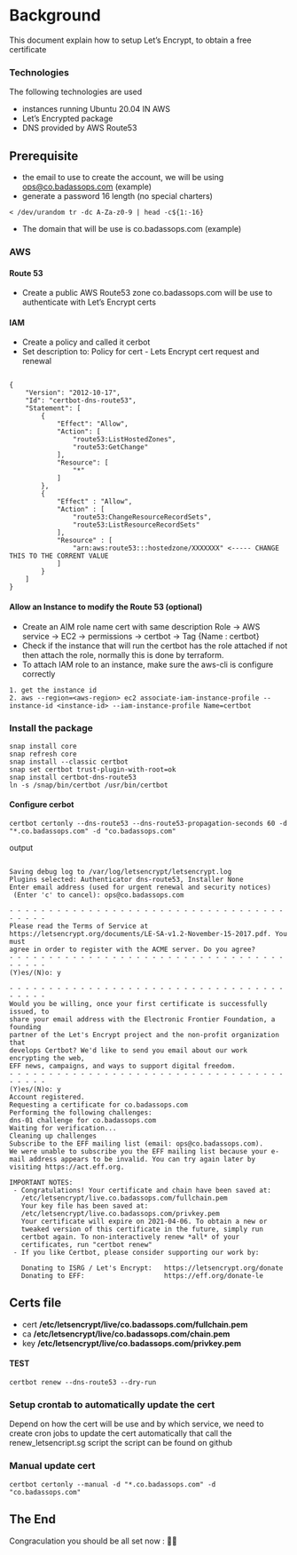 # Background
This document explain how to setup Let’s Encrypt, to obtain a free certificate

### Technologies
The following technologies are used

- instances running Ubuntu 20.04 IN AWS
- Let’s Encrypted package
- DNS provided by AWS Route53

## Prerequisite
- the email to use to create the account, we will be using ops@co.badassops.com (example)
- generate a password 16 length (no special charters) 
```
< /dev/urandom tr -dc A-Za-z0-9 | head -c${1:-16}
```
- The domain that will be use is co.badassops.com (example)

### AWS

#### Route 53

- Create a public AWS Route53 zone co.badassops.com 
  will be use to authenticate with Let’s Encrypt certs


#### IAM

- Create a policy and called it cerbot 
- Set description to: Policy for cert - Lets Encrypt cert request and renewal
```

{
    "Version": "2012-10-17",
    "Id": "certbot-dns-route53",
    "Statement": [
        {
            "Effect": "Allow",
            "Action": [
                "route53:ListHostedZones",
                "route53:GetChange"
            ],
            "Resource": [
                "*"
            ]
        },
        {
            "Effect" : "Allow",
            "Action" : [
                "route53:ChangeResourceRecordSets",
                "route53:ListResourceRecordSets"
            ],
            "Resource" : [
                "arn:aws:route53:::hostedzone/XXXXXXX" <----- CHANGE THIS TO THE CORRENT VALUE
            ]
        }
    ]
}
```

#### Allow an Instance to modify the Route 53 (optional)
- Create an AIM role name cert with same description
	Role -> AWS service -> EC2 -> permissions -> certbot -> Tag {Name : certbot}
- Check if the instance that will run the certbot has the role attached
    if not then attach the role, normally this is done by terraform. 
- To attach IAM role to an instance, make sure the aws-cli is configure correctly
```
1. get the instance id
2. aws --region=<aws-region> ec2 associate-iam-instance-profile --instance-id <instance-id> --iam-instance-profile Name=certbot
```

### Install the package
```
snap install core
snap refresh core
snap install --classic certbot
snap set certbot trust-plugin-with-root=ok
snap install certbot-dns-route53
ln -s /snap/bin/certbot /usr/bin/certbot
```

#### Configure cerbot
```
certbot certonly --dns-route53 --dns-route53-propagation-seconds 60 -d "*.co.badassops.com" -d "co.badassops.com"
```

output
```

Saving debug log to /var/log/letsencrypt/letsencrypt.log
Plugins selected: Authenticator dns-route53, Installer None
Enter email address (used for urgent renewal and security notices)
 (Enter 'c' to cancel): ops@co.badassops.com

- - - - - - - - - - - - - - - - - - - - - - - - - - - - - - - - - - - - - - - -
Please read the Terms of Service at
https://letsencrypt.org/documents/LE-SA-v1.2-November-15-2017.pdf. You must
agree in order to register with the ACME server. Do you agree?
- - - - - - - - - - - - - - - - - - - - - - - - - - - - - - - - - - - - - - - -
(Y)es/(N)o: y

- - - - - - - - - - - - - - - - - - - - - - - - - - - - - - - - - - - - - - - -
Would you be willing, once your first certificate is successfully issued, to
share your email address with the Electronic Frontier Foundation, a founding
partner of the Let's Encrypt project and the non-profit organization that
develops Certbot? We'd like to send you email about our work encrypting the web,
EFF news, campaigns, and ways to support digital freedom.
- - - - - - - - - - - - - - - - - - - - - - - - - - - - - - - - - - - - - - - -
(Y)es/(N)o: y
Account registered.
Requesting a certificate for co.badassops.com
Performing the following challenges:
dns-01 challenge for co.badassops.com
Waiting for verification...
Cleaning up challenges
Subscribe to the EFF mailing list (email: ops@co.badassops.com).
We were unable to subscribe you the EFF mailing list because your e-mail address appears to be invalid. You can try again later by visiting https://act.eff.org.

IMPORTANT NOTES:
 - Congratulations! Your certificate and chain have been saved at:
   /etc/letsencrypt/live.co.badassops.com/fullchain.pem
   Your key file has been saved at:
   /etc/letsencrypt/live.co.badassops.com/privkey.pem
   Your certificate will expire on 2021-04-06. To obtain a new or
   tweaked version of this certificate in the future, simply run
   certbot again. To non-interactively renew *all* of your
   certificates, run "certbot renew"
 - If you like Certbot, please consider supporting our work by:

   Donating to ISRG / Let's Encrypt:   https://letsencrypt.org/donate
   Donating to EFF:                    https://eff.org/donate-le

```

## Certs file
- cert **/etc/letsencrypt/live/co.badassops.com/fullchain.pem**
- ca **/etc/letsencrypt/live/co.badassops.com/chain.pem**
- key **/etc/letsencrypt/live/co.badassops.com/privkey.pem**

#### TEST
```
certbot renew --dns-route53 --dry-run
```

### Setup crontab to automatically update the cert

Depend on how the cert will be use and by which service, 
we need to create cron jobs to update the cert automatically that call the renew_letsencript.sg script 
the script can be found on github

 
### Manual update cert
```
certbot certonly --manual -d "*.co.badassops.com" -d "co.badassops.com"
```

## The End
Congraculation you should be all set now : 🦄👏
 

